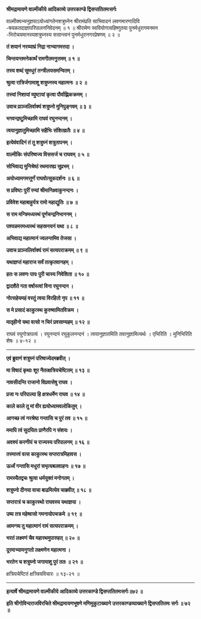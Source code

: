**श्रीमद्रामायणे वाल्मीकीये आदिकाव्ये उत्तरकाण्डे द्विसप्ततितमःसर्गः**

वाल्मीक्यभ्यनुज्ञयाऽयोध्यांगतेनशत्रुघ्नेन श्रीरामंप्रति साभिवादनं लवणमारणादिवि -षयकतदाज्ञापरिपालननिवेदनम् ॥ १ ॥ श्रीरामेण स्ववियोगासहिष्णुतया पुनर्मधुरागमनमन -भिरोचयमानस्यशत्रुघ्नस्य ससान्त्वनं पुनर्मधुरानगरप्रेषणम् ॥ २ ॥

**तं शयानं नरव्याघ्रं निद्रा नाभ्यागमत्तदा ।**

**चिन्तयन्तमनेकार्थं रामगीतमनुत्तमम् ॥ १ ॥**

**तस्य शब्दं सुमधुरं तन्त्रीलयसमन्वितम् ।**

**श्रुत्वा रात्रिर्जगामाशु शत्रुघ्नस्य महात्मनः ॥ २ ॥**

**तस्यां निशायां व्युष्टायां कृत्वा पौर्वाह्णिकक्रमम् ।**

**उवाच प्राञ्जलिर्वाक्यं शत्रुघ्नो मुनिपुङ्गवम् ॥ ३ ॥**

**भगवन्द्रष्टुमिच्छामि राघवं रघुनन्दनम् ।**

**त्वयानुज्ञातुमिच्छामि सहैभिः संशितव्रतैः ॥ ४ ॥**

**इत्येवंवादिनं तं तु शत्रुघ्नं शत्रुतापनम् ।**

**वाल्मीकिः संपरिष्वज्य विससर्ज च राघवम् ॥ ५ ॥**

**सोभिवाद्य मुनिश्रेष्ठं रथमारुह्य सुप्रभम् ।**

**अयोध्यामगमत्तूर्णं राघवोत्सुकदर्शनः ॥ ६ ॥**

**स प्रविष्टः पुरीं रम्यां श्रीमानिक्ष्वाकुनन्दनः ।**

**प्रविवेश महाबाहुर्यत्र रामो महाद्युतिः ॥ ७ ॥**

**स राम मन्त्रिमध्यस्थं पूर्णचन्द्रनिभाननम् ।**

**पश्यन्नमरमध्यस्थं सहस्रनयनं यथा ॥ ८ ॥**

**अभिवाद्य महात्मानं ज्वलन्तमिव तेजसा ।**

**उवाच प्राञ्जलिर्वाक्यं रामं सत्यपराक्रमम् ॥ ९ ॥**

**यथाज्ञप्तं महाराज सर्वं तत्कृतवानहम् ।**

**हतः स लवणः पापः पुरी चास्य निवेशिता ॥ १० ॥**

**द्वादशैते गता वर्षास्त्वां विना रघुनन्दन ।**

**नोत्सहेयमहं वस्तुं त्वया विरहितो नृप ॥ ११ ॥**

**स मे प्रसादं काकुत्स्थ कुरुष्वामितविक्रम ।**

**मातृहीनो यथा वत्सो न चिरं प्रवसाम्यहम् ॥ १२ ॥**

राघवं रघुगोत्रापत्यं । रघुनन्दनं रघुकुलनन्दनं । त्वयानुज्ञातमिति तवानुज्ञामित्यर्थः । एभिरिति । मुनिभिरिति शेषः ॥ ४-१२ ॥

****

**एवं ब्रुवाणं शत्रुघ्नं परिष्वज्येदमब्रवीत् ।**

**मा विषादं कृथाः शूर नैतत्क्षत्रियचेष्टितम् ॥ १३ ॥**

**नावसीदन्ति राजानो विप्रवासेषु राघव ।**

**प्रजा नः परिपाल्या हि क्षत्रधर्मेण राघव ॥ १४ ॥**

**काले काले तु मां वीर ह्ययोध्यामवलोकितुम् ।**

**आगच्छ त्वं नरश्रेष्ठ गन्तासि च पुरं तव ॥ १५ ॥**

**ममापि त्वं सुदयितः प्राणैरपि न संशयः ।**

**अवश्यं करणीयं च राज्यस्य परिपालनम् ॥ १६ ॥**

**तस्मात्त्वं वत्स काकुत्स्थ सप्तरात्रमिहावस ।**

**ऊर्ध्वं गन्तासि मधुरां सभृत्यबलवाहनः ॥ १७ ॥**

**रामस्यैतद्वचः श्रुत्वा धर्मयुक्तं मनोगतम् ।**

**शत्रुघ्नो दीनया वाचा बाढमित्येव चाब्रवीत् ॥ १८ ॥**

**सप्तरात्रं च काकुत्स्थो राघवस्य यथाज्ञया ।**

**उष्य तत्र महेष्वासो गमनायोपचक्रमे ॥ १९ ॥**

**आमन्त्र्य तु महात्मानं रामं सत्यपराक्रमम् ।**

**भरतं लक्ष्मणं चैव महारथमुपारुहत् ॥ २० ॥**

**दूरमाभ्यामनुगतो लक्ष्मणेन महात्मना ।**

**भरतेन च शत्रुघ्नो जगामाशु पुरं ततः ॥ २१ ॥**

क्षत्रियचेष्टितं क्षत्र्त्रियविचारः ॥ १३-२१ ॥

****

**इत्यार्षे श्रीमद्रामायणे वाल्मीकीये आदिकाव्ये उत्तरकाण्डे द्विसप्ततितमःसर्गः॥७२ ॥**

**इति श्रीगोविन्दराजविरचिते श्रीमद्रामायणभूषणे मणिमुकुटाख्याने उत्तरकाण्डव्याख्याने द्विसप्ततितमः सर्गः ॥ ७२ ॥**
